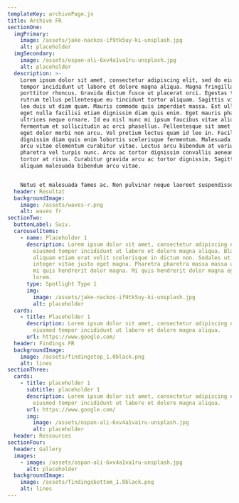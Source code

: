 ```yaml
---
templateKey: archivePage.js
title: Archive FR
sectionOne:
  imgPrimary:
    image: /assets/jake-nackos-if9tk5uy-ki-unsplash.jpg
    alt: placeholder
  imgSecondary:
    image: /assets/ospan-ali-6xv4a1va1ru-unsplash.jpg
    alt: placeholder
  description: >-
    Lorem ipsum dolor sit amet, consectetur adipiscing elit, sed do eiusmod
    tempor incididunt ut labore et dolore magna aliqua. Magna fringilla urna
    porttitor rhoncus. Gravida dictum fusce ut placerat orci. Egestas tellus
    rutrum tellus pellentesque eu tincidunt tortor aliquam. Sagittis vitae et
    leo duis ut diam quam. Mauris commodo quis imperdiet massa. Est ullamcorper
    eget nulla facilisi etiam dignissim diam quis enim. Eget mauris pharetra et
    ultrices neque ornare. Id eu nisl nunc mi ipsum faucibus vitae aliquet. In
    fermentum et sollicitudin ac orci phasellus. Pellentesque sit amet porttitor
    eget dolor morbi non arcu. Vel pretium lectus quam id leo in. Facilisi etiam
    dignissim diam quis enim lobortis scelerisque fermentum. Malesuada bibendum
    arcu vitae elementum curabitur vitae. Lectus arcu bibendum at varius vel
    pharetra vel turpis nunc. Arcu ac tortor dignissim convallis aenean et
    tortor at risus. Curabitur gravida arcu ac tortor dignissim. Sagittis
    aliquam malesuada bibendum arcu vitae.


    Netus et malesuada fames ac. Non pulvinar neque laoreet suspendisse. Odio eu feugiat pretium nibh ipsum consequat. Posuere ac ut consequat semper viverra nam libero. Euismod in pellentesque massa placerat duis ultricies lacus sed. Id neque aliquam vestibulum morbi blandit cursus risus. Amet justo donec enim diam vulputate ut pharetra. Tempor commodo ullamcorper a lacus vestibulum sed arcu. Turpis egestas sed tempus urna et pharetra. Rhoncus aenean vel elit scelerisque mauris pellentesque. Mauris pharetra et ultrices neque ornare. Elit ullamcorper dignissim cras tincidunt lobortis feugiat vivamus at. Egestas dui id ornare arcu odio.
  header: Resultat
  backgroundImage:
    image: /assets/waves-r.png
    alt: waves fr
sectionTwo:
  buttonLabel: Suiv.
  carouselItems:
    - name: Placeholder 1
      description: Lorem ipsum dolor sit amet, consectetur adipiscing elit, sed do
        eiusmod tempor incididunt ut labore et dolore magna aliqua. Blandit
        aliquam etiam erat velit scelerisque in dictum non. Sodales ut eu sem
        integer vitae justo eget magna. Pharetra pharetra massa massa ultricies
        mi quis hendrerit dolor magna. Mi quis hendrerit dolor magna eget est
        lorem.
      type: Spotlight Type 1
      img:
        image: /assets/jake-nackos-if9tk5uy-ki-unsplash.jpg
        alt: placeholder
  cards:
    - title: Placeholder 1
      description: Lorem ipsum dolor sit amet, consectetur adipiscing elit, sed do
        eiusmod tempor incididunt ut labore et dolore magna aliqua.
      url: https://www.google.com/
  header: Findings FR
  backgroundImage:
    image: /assets/findingstop_1.0black.png
    alt: lines
sectionThree:
  cards:
    - title: placeholder 1
      subtitle: placeholder 1
      description: Lorem ipsum dolor sit amet, consectetur adipiscing elit, sed do
        eiusmod tempor incididunt ut labore et dolore magna aliqua.
      url: https://www.google.com/
      img:
        image: /assets/ospan-ali-6xv4a1va1ru-unsplash.jpg
        alt: placeholder
  header: Ressources
sectionFour:
  header: Gallery
  images:
    - image: /assets/ospan-ali-6xv4a1va1ru-unsplash.jpg
      alt: placeholder
  backgroundImage:
    image: /assets/findingsbottom_1.0black.png
    alt: lines
---
```

